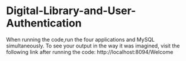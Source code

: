 # Digital-Library-and-User-Authentication
When running the code,run the four applications and MySQL simultaneously.
To see your output in the way it was imagined, visit the following link after running the code:
http://localhost:8094/Welcome
